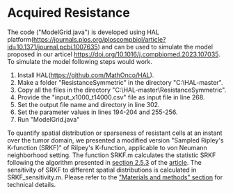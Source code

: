 # Acquired Resistance
The code ("ModelGrid.java") is developed using HAL platform(https://journals.plos.org/ploscompbiol/article?id=10.1371/journal.pcbi.1007635) and can be used to simulate the model proposed in our articel https://doi.org/10.1016/j.compbiomed.2023.107035. To simulate the model following steps would work.

1. Install HAL(https://github.com/MathOnco/HAL).
2. Make a folder "ResistanceSymmetric" in the directory "C:\HAL-master".
3. Copy all the files in the directory "C:\HAL-master\ResistanceSymmetric".
4. Provide the "input_x1000_t14000.csv" file as input file in line 268.
5. Set the output file name and directory in line 302.
6. Set the parameter values in lines 194-204 and 255-256.
7. Run "ModelGrid.java"


To quantify spatial distribution or sparseness of resistant cells at an instant over the tumor domain, we presented a modified version "Sampled Ripley's K-function (SRKF)" of Rilpey's K-function, applicable to von Neumann neighborhood setting. The function SRKF.m calculates the statistic SRKF following the algorithm presented in [section 2.5.3](https://www.sciencedirect.com/science/article/pii/S0010482523005000#sec2.5.3) of the [article](https://doi.org/10.1016/j.compbiomed.2023.107035). The sensitivity of SRKF to different spatial distributions is calculated in SRKF_sensitivity.m. Please refer to the ["Materials and methods" section](https://www.sciencedirect.com/science/article/pii/S0010482523005000#sec2.5) for technical details. 
